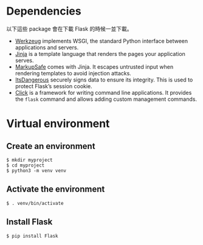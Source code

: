 # Dependencies
以下這些 package 會在下載 Flask 的時候一並下載。
-   [Werkzeug](https://palletsprojects.com/p/werkzeug/) implements WSGI, the standard Python interface between applications and servers.
-   [Jinja](https://palletsprojects.com/p/jinja/) is a template language that renders the pages your application serves.
-   [MarkupSafe](https://palletsprojects.com/p/markupsafe/) comes with Jinja. It escapes untrusted input when rendering templates to avoid injection attacks.
-   [ItsDangerous](https://palletsprojects.com/p/itsdangerous/) securely signs data to ensure its integrity. This is used to protect Flask’s session cookie.
-   [Click](https://palletsprojects.com/p/click/) is a framework for writing command line applications. It provides the `flask` command and allows adding custom management commands.


# Virtual environment
## Create an environment
```command
$ mkdir myproject
$ cd myproject
$ python3 -m venv venv
```

## Activate the environment
```command
$ . venv/bin/activate
```

## Install Flask
```command
$ pip install Flask
```
